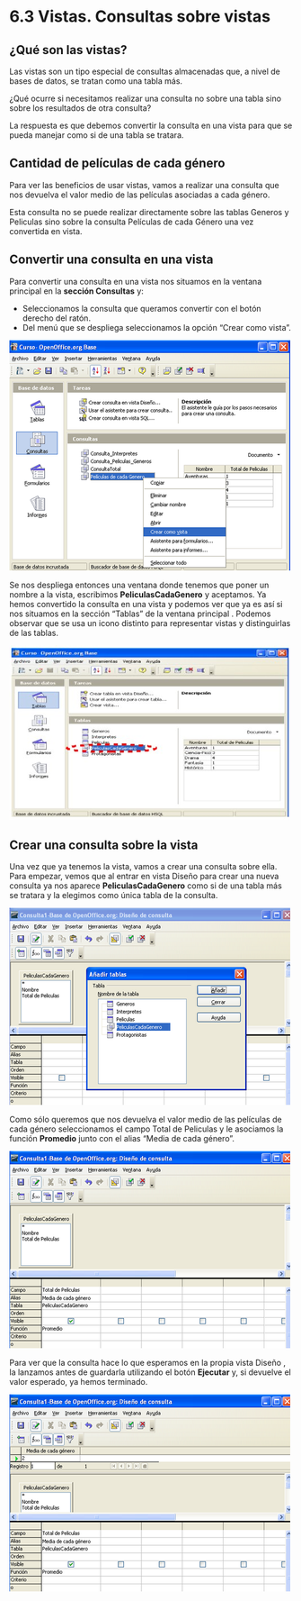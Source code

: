 # 6.3 Vistas. Consultas sobre vistas

## ¿Qué son las vistas?

Las vistas son un tipo especial de consultas almacenadas que, a nivel de bases de datos, se tratan como una tabla más.

¿Qué ocurre si necesitamos realizar una consulta no sobre una tabla sino sobre los resultados de otra consulta?

La respuesta es que debemos convertir la consulta en una vista para que se pueda manejar como si de una tabla se tratara.

## Cantidad de películas de cada género

Para ver las beneficios de usar vistas, vamos a realizar una consulta que nos devuelva el valor medio de las películas asociadas a cada género.

Esta consulta no se puede realizar directamente sobre las tablas Generos y Peliculas sino sobre la consulta Películas de cada Género una vez convertida en vista.

##  Convertir una consulta en una vista

Para convertir una consulta en una vista nos situamos en la ventana principal  en la **sección Consultas** y:

- Seleccionamos la consulta que queramos convertir con el botón derecho del ratón.
- Del menú que se despliega seleccionamos la opción “Crear como vista”.

![imagen](media/image97.png)

Se nos despliega entonces una ventana donde tenemos que poner un nombre a la vista, escribimos **PeliculasCadaGenero** y aceptamos. Ya hemos convertido la consulta en una vista y podemos ver que ya es así si nos situamos en la sección “Tablas” de la ventana principal . Podemos observar que se usa un icono distinto para representar vistas y distinguirlas de las tablas.

![imagen](media/image98.png)

## Crear una consulta sobre la vista

Una vez que ya tenemos la vista, vamos a crear una consulta sobre ella. Para empezar, vemos que al entrar en vista Diseño para crear una nueva consulta ya nos aparece **PeliculasCadaGenero** como si de una tabla más se tratara y la elegimos como única tabla de la consulta.

![imagen](media/image99.png)

Como sólo queremos que nos devuelva el valor medio de las películas de cada género seleccionamos el campo Total de Peliculas y le asociamos la función **Promedio** junto con el alias “Media de cada género”.

![imagen](media/image100.png)

Para ver que la consulta hace lo que esperamos en la propia vista Diseño , la lanzamos antes de guardarla utilizando el botón **Ejecutar** y, si devuelve el valor esperado, ya hemos terminado.

![imagen](media/image101.png)